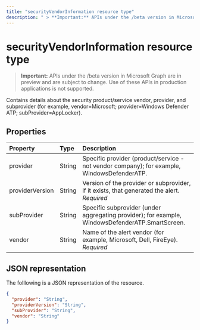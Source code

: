 ```yaml
---
title: "securityVendorInformation resource type"
description: " > **Important:** APIs under the /beta version in Microsoft Graph are in preview and are subject to change. Use of these APIs in production applications is not supported."
---
```


# securityVendorInformation resource type

 > **Important:** APIs under the /beta version in Microsoft Graph are in preview and are subject to change. Use of these APIs in production applications is not supported.

Contains details about the security product/service vendor, provider, and subprovider (for example, vendor=Microsoft; provider=Windows Defender ATP; subProvider=AppLocker).

## Properties

| Property   | Type|Description|
|:---------------|:--------|:----------|
|provider |String|Specific provider (product/service - not vendor company); for example, WindowsDefenderATP.|
|providerVersion|String|Version of the provider or subprovider, if it exists, that generated the alert. *Required*|
|subProvider|String|Specific subprovider (under aggregating provider); for example, WindowsDefenderATP.SmartScreen.|
|vendor |String|Name of the alert vendor (for example, Microsoft, Dell, FireEye). *Required*|

## JSON representation

The folllowing is a JSON representation of the resource.
<!-- {
  "blockType": "resource",
  "optionalProperties": [

  ],
  "@odata.type": "microsoft.graph.securityVendorInformation"
}-->

```json
{
  "provider": "String",
  "providerVersion": "String",
  "subProvider": "String",
  "vendor": "String"
}

```

<!-- uuid: 8fcb5dbc-d5aa-4681-8e31-b001d5168d79
2015-10-25 14:57:30 UTC -->
<!-- {
  "type": "#page.annotation",
  "description": "securityVendorInformation resource",
  "keywords": "",
  "section": "documentation",
  "tocPath": ""
}-->
